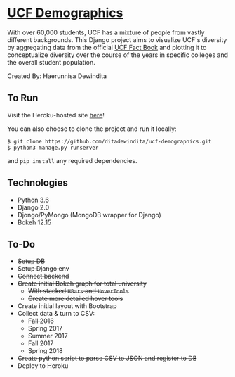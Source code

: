 # [UCF Demographics](https://ucf-demographics.herokuapp.com/)
With over 60,000 students, UCF has a mixture of people from vastly different backgrounds. This Django project aims to visualize UCF's diversity by aggregating data from the official [UCF Fact Book](https://ikm.ucf.edu/facts-and-reports/ucf-fact-book/) and plotting it to conceptualize diversity over the course of the years in specific colleges and the overall student population.

Created By: Haerunnisa Dewindita

## To Run
Visit the Heroku-hosted site [here](https://ucf-demographics.herokuapp.com/)!

You can also choose to clone the project and run it locally:

```
$ git clone https://github.com/ditadewindita/ucf-demographics.git
$ python3 manage.py runserver
```

and `pip install` any required dependencies.

## Technologies
- Python 3.6
- Django 2.0
- Djongo/PyMongo (MongoDB wrapper for Django)
- Bokeh 12.15

## To-Do
- ~~Setup DB~~
- ~~Setup Django env~~
- ~~Connect backend~~
- ~~Create initial Bokeh graph for total university~~
  - ~~With stacked `HBars` and `HoverTools`~~
  - ~~Create more detailed hover tools~~
- Create initial layout with Bootstrap
- Collect data & turn to CSV:
  - ~~Fall 2016~~
  - Spring 2017
  - Summer 2017
  - Fall 2017
  - Spring 2018
- ~~Create python script to parse CSV to JSON and register to DB~~
- ~~Deploy to Heroku~~
